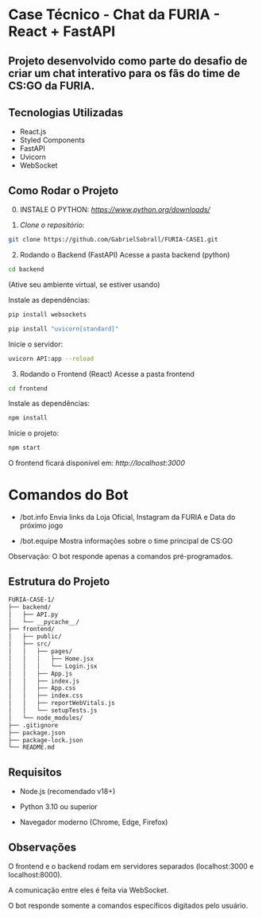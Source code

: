 # Case Técnico - Chat da FURIA - React + FastAPI

## Projeto desenvolvido como parte do desafio de criar um chat interativo para os fãs do time de CS:GO da FURIA.

## Tecnologias Utilizadas

- React.js
- Styled Components
- FastAPI
- Uvicorn
- WebSocket

## Como Rodar o Projeto

0. INSTALE O PYTHON: *https://www.python.org/downloads/*


1. _Clone o repositório:_

```bash
git clone https://github.com/GabrielSobrall/FURIA-CASE1.git
```

2.  Rodando o Backend (FastAPI)
    Acesse a pasta backend (python)

```bash
cd backend
```

(Ative seu ambiente virtual, se estiver usando)

Instale as dependências:

```bash
pip install websockets
```
```bash
pip install "uvicorn[standard]"
```

Inicie o servidor:

```bash
uvicorn API:app --reload
```

3. Rodando o Frontend (React)
   Acesse a pasta frontend

```bash
cd frontend
```

Instale as dependências:

```bash
npm install
```

Inicie o projeto:

```bash
npm start
```

O frontend ficará disponível em: _http://localhost:3000_

# Comandos do Bot

- /bot.info Envia links da Loja Oficial, Instagram da FURIA e Data do próximo jogo 

- /bot.equipe Mostra informações sobre o time principal de CS:GO

Observação: O bot responde apenas a comandos pré-programados.

## Estrutura do Projeto

```bash
FURIA-CASE-1/
├── backend/
│   ├── API.py
│   └── __pycache__/
├── frontend/
│   ├── public/
│   ├── src/
│   │   ├── pages/
│   │   │   ├── Home.jsx
│   │   │   └── Login.jsx
│   │   ├── App.js
│   │   ├── index.js
│   │   ├── App.css
│   │   ├── index.css
│   │   ├── reportWebVitals.js
│   │   └── setupTests.js
│   └── node_modules/
├── .gitignore
├── package.json
├── package-lock.json
└── README.md
```

## Requisitos

- Node.js (recomendado v18+)

- Python 3.10 ou superior

- Navegador moderno (Chrome, Edge, Firefox)

## Observações

O frontend e o backend rodam em servidores separados (localhost:3000 e localhost:8000).

A comunicação entre eles é feita via WebSocket.

O bot responde somente a comandos específicos digitados pelo usuário.
